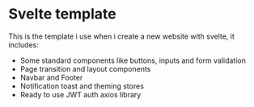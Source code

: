 # Svelte template
This is the template i use when i create a new website with svelte, it includes:

* Some standard components like buttons, inputs and form validation
* Page transition and layout components
* Navbar and Footer
* Notification toast and theming stores
* Ready to use JWT auth axios library